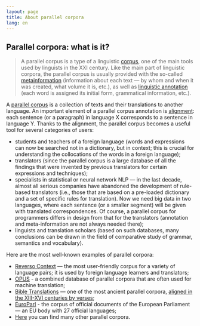 ```yaml
---
layout: page
title: About parallel corpora
lang: en
---
```



## Parallel corpora: what is it?

> A parallel corpus is a type of a linguistic [corpus](https://www.youtube.com/watch?v=KabH1_Bsx4U), one of the main tools used by linguists in the XXI century. Like the main part of linguistic corpora, the parallel corpus is usually provided with the so-called [metainformation](https://en.wikipedia.org/wiki/Metadata) (information about each text — by whom and when it was created, what volume it is, etc.), as well as [linguistic annotation](https://users.ox.ac.uk/~martinw/dlc/chapter2.htm) (each word is assigned its initial form, grammatical information, etc.).

A [parallel corpus](https://www.sketchengine.eu/corpora-and-languages/corpus-types/) is a collection of texts and their translations to another language. An important element of a parallel corpus annotation is [alignment](https://cl.lingfil.uu.se/~sara/kurser/MT16/slides/f4-align.pdf): each sentence (or a paragraph) in language X corresponds to a sentence in language Y. Thanks to the alignment, the parallel corpus becomes a useful tool for several categories of users:

* students and teachers of a foreign language (words and expressions can now be searched not in a dictionary, but in context; this is crucial for understanding the collocations of the words in a foreign language);
* translators (since the parallel corpus is a large database of all the findings that were invented by previous translators for certain expressions and techniques);
* specialists in statistical or neural network NLP — in the last decade, almost all serious companies have abandoned the development of rule-based translators (i.e., those that are based on a pre-loaded dictionary and a set of specific rules for translation). Now we need big data in two languages, where each sentence (or a smaller segment) will be given with translated correspondences. Of course, a parallel corpus for programmers differs in design from that for the translators (annotation and meta-information are not always needed there);
* linguists and translation scholars (based on such databases, many conclusions can be drawn in the field of comparative study of grammar, semantics and vocabulary).

Here are the most well-known examples of parallel corpora:
* [Reverso Context](https://context.reverso.net/) — the most user-friendly corpus for a variety of language pairs; it is used by foreign language learners and translators;
* [OPUS](http://opus.nlpl.eu/) - a combined database of parallel corpora that are often used for machine translation;
* [Bible Translations](http://christos-c.com/bible/) — one of the most ancient parallel corpora, [aligned in the XIII-XVI centuries by verses](https://en.wikipedia.org/wiki/Chapters_and_verses_of_the_Bible);
* [EuroParl](https://www.statmt.org/europarl/) - the corpus of official documents of the European Parliament — an EU body with 27 official languages;
* [Here](https://www.clarin.eu/resource-families/parallel-corpora) you can find many other parallel corpora.

